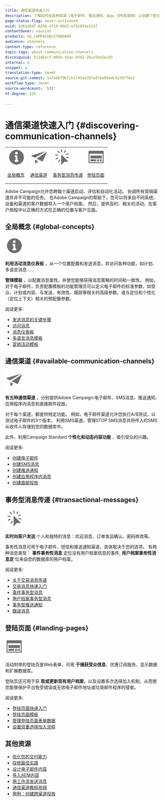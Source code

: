 ```yaml
---
title: 通信渠道快速入门
description: 了解如何在各种渠道（电子邮件、推送通知、App、SMS和直邮）上创建个性化消息。 了解如何使用模板、创建登陆页和检查投放最佳实践。
page-status-flag: never-activated
uuid: 5d61d8df-8256-4f28-8dd3-e791891e312f
contentOwner: sauviat
products: SG_CAMPAIGN/STANDARD
audience: channels
content-type: reference
topic-tags: about-communication-channels
discoiquuid: 5214becf-005b-42ac-97d2-2bce5ba2ecb5
internal: n
snippet: y
translation-type: tm+mt
source-git-commit: 1a7e6bf967cb1745ea357ad7ee054dc42397f6e2
workflow-type: tm+mt
source-wordcount: '532'
ht-degree: 15%

---
```



# 通信渠道快速入门 {#discovering-communication-channels}

<table>
<tr>
<td><img src="assets/do-not-localize/icon_concepts.svg" width="60px"><p><a href="#global-concepts">全局概念</a></p></td>
<td><img src="assets/do-not-localize/icon_channels.svg" width="60px"><p><a href="#available-communication-channels">通信渠道</a></p></td>
<td><img src="assets/do-not-localize/icon_transactional.svg" width="60px"><p><a href="#transactional-messages">事务型消息传递</a></p></td>
<td><img src="assets/do-not-localize/icon_landing.svg" width="60px"><p><a href="#landing-pages">登陆页面</a></p></td></tr>
</table>

Adobe Campaign允许您跨每个渠道启动、评估和自动化活动。
协调所有营销渠道并非不可能的任务。 在Adobe Campaign的帮助下，您可以将来自不同系统、设备和渠道的客户数据导入一个用户档案。 然后，提供及时、相关的活动，在客户旅程中以正确的方式在正确的位置与客户见面。

## 全局概念 {#global-concepts}

<img src="assets/do-not-localize/icon_concepts.svg" width="60px">

**利用活动消息仪表板** ，从一个位置配置和发送消息，并访问各种功能，如计划、多语言消息……

**管理模板** ，以配置消息属性，并使您能够获得消息策略的时间和一致性。 例如，对于电子邮件，负责配置模板的功能管理员可以定义电子邮件的标准参数，如受众、计划或内容、与发送、有效性、跟踪等相关的高级参数，或与定位和个性化（定位上下文）相关的预配置参数。

阅读更多:

* [发送消息的关键步骤](../../channels/using/key-steps-to-send-a-message.md)
* [访问消息](../../channels/using/accessing-messages.md)
* [消息仪表板](../../channels/using/message-dashboard.md)
* [多语言消息模板](../../channels/using/multilingual-messages-template.md)
* [营销活动模板](../../start/using/marketing-activity-templates.md)

## 通信渠道 {#available-communication-channels}

<img src="assets/do-not-localize/icon_channels.svg"  width="60px">

**有五种通信渠道** ，分别提供Adobe Campaign:电子邮件、SMS消息、推送通知、应用程序内消息和直接邮件投放。

对于每个渠道，都提供特定功能。 例如，电子邮件渠道允许您执行A/B测试，以测试电子邮件的3个版本。 利用SMS渠道，管理STOP SMS消息并将传入的SMS从收件人存储到您的数据库中。

此外，利用Campaign Standard **个性化和动态内容功能** ，吸引受众的兴趣。

阅读更多:

* [创建电子邮件](../../channels/using/about-emails.md)
* [创建SMS消息](../../channels/using/about-sms-messages.md)
* [创建推送通知](../../channels/using/about-push-notifications.md)
* [创建应用程序内消息](../../channels/using/about-in-app-messaging.md)
* [创建直邮投放](../../channels/using/about-direct-mail.md)

## 事务型消息传递 {#transactional-messages}

<img src="assets/do-not-localize/icon_transactional.svg" width="60px">

**实时向客户发送** 个人和独特的消息：欢迎消息、订单发运确认、密码修改等。

事务性消息可用于电子邮件、短信和推送通知渠道，具体取决于您的选项。 有两种消息类型： **事件事务性消息** 定位没有用户档案信息的事件, **用户档案事务性消息定** 位来自您的数据库的用户档案。

阅读更多:

* [关于交易消息传递](../../channels/using/getting-started-with-transactional-msg.md)
* [交易消息快速入门](../../channels/using/getting-started-with-transactional-msg.md)
* [事件事务型消息](../../channels/using/event-transactional-messages.md)
* [用户档案事务型消息](../../channels/using/profile-transactional-messages.md)
* [事务型推送通知](../../channels/using/transactional-push-notifications.md)
* [跟进消息](../../channels/using/follow-up-messages.md)

## 登陆页面 {#landing-pages}

<img src="assets/do-not-localize/icon_landing.svg" width="60px">

活动附带的登陆页是Web表单，可用 **于捕获受众信息**、优惠订阅服务、显示数据和扩展数据库。

登陆页还可用于获 **取或更新现有用户档案**，以及设置多次选择加入机制，从而使您能够保护平台免受错误或无效电子邮件地址或垃圾邮件程序的侵害。

阅读更多:

* [登陆页面快速入门](../../channels/using/getting-started-with-landing-pages.md)
* [登陆页面模板](../../channels/using/landing-page-templates.md)
* [管理登陆页面表单数据](../../channels/using/managing-landing-page-form-data.md)
* [设置双重选择加入流程](../../channels/using/setting-up-a-double-opt-in-process.md)

## 其他资源

* [优化您的交付能力](../../sending/using/about-deliverability.md)
* [投放最佳实践](../../sending/using/delivery-best-practices.md)
* [设计电子邮件内容](../../designing/using/designing-content-in-adobe-campaign.md)
* [导入AEM内容](../../integrating/using/creating-email-experience-manager.md)
* [用工作流发送消息](../../automating/using/about-channel-activities.md)
* [通信渠道教程视频](https://docs.adobe.com/content/help/en/campaign-standard-learn/tutorials/communication-channels/email/create-email-from-homepage.html)
* [用例：创建跨渠道投放](../../automating/using/workflow-cross-channel-delivery.md)
